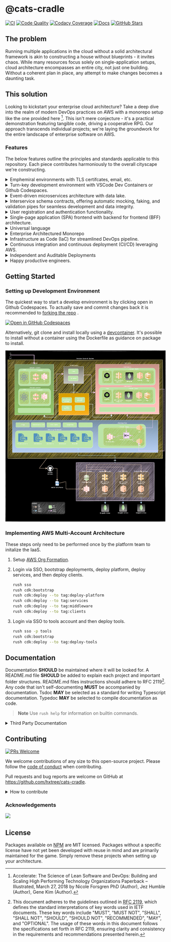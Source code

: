 # @cats-cradle

[![CI](https://github.com/hxtree/cats-cradle/actions/workflows/on-merge.yml/badge.svg)](https://github.com/hxtree/cats-cradle/actions/workflows/on-merge.yml)
[![Code Quality](https://app.codacy.com/project/badge/Grade/8024531285164025aef972fcb059ea74)](https://www.codacy.com/gh/hxtree/cats-cradle/dashboard?utm_source=github.com&utm_medium=referral&utm_content=hxtree/cats-cradle&utm_campaign=Badge_Grade)
[![Codacy Coverage](https://app.codacy.com/project/badge/Coverage/8024531285164025aef972fcb059ea74)](https://app.codacy.com/gh/hxtree/cats-cradle)
[![Docs](https://github.com/hxtree/cats-cradle/actions/workflows/pages/pages-build-deployment/badge.svg)](https://hxtree.github.io/cats-cradle/)
[![GitHub Stars](https://img.shields.io/github/stars/hxtree/cats-cradle?style=social)](https://github.com/hxtree/cats-cradle/stargazers)

## The problem

Running multiple applications in the cloud without a solid architectural
framework is akin to constructing a house without blueprints - it invites chaos.
While many resources focus solely on single-application setups, cloud
architecture encompasses an entire city, not just one building. Without a
coherent plan in place, any attempt to make changes becomes a daunting task.

## This solution

Looking to kickstart your enterprise cloud architecture? Take a deep dive into
the realm of modern DevOps practices on AWS with a monorepo setup like the one
provided here [^1]. This isn't mere conjecture - it's a practical demonstration
featuring tangible code, driving a cooperative RPG. Our approach transcends
individual projects; we're laying the groundwork for the entire landscape of
enterprise software on AWS.

### Features

The below features outline the principles and standards applicable to this
repository. Each piece contributes harmoniously to the overall cityscape we're
constructing.

<details>
  <summary>Emphemiral environments with TLS certifcates, email, etc.</summary>
  AWS Org Formation is used to set that bases for platform. Other services build on top of that.
</details>

<details>
  <summary>Turn-key development environment with VSCode Dev Containers or Github Codespaces.</summary>
  Even the development environment is code. Reducing on boarding setup and workstation recovery from days to minutes.
</details>

<details>
  <summary>Event-driven microservices architecture with data lake.</summary>
  Services use queues communition. They are fault tolerant. Events are automatically archived in a data lake for data anlaytics and business driven insights.
</details>

<details>
  <summary>Interservice schema contracts, offering automatic mocking, faking, and
  validation pipes for seamless development and data integrity.</summary>
  Libriaries define schema and allow for automated faking of interservice contracts.
</details>

<details>
  <summary>User registration and authentication functionality.</summary>
  Cognito service provides user registration.
</details>

<details>
  <summary>Single-page application (SPA) frontend with backend for frontend (BFF)
  architecture.</summary>
  Clients are SPA usually S3 backed and deployed to cloudfront. BFF are middleware.
</details>

<details>
  <summary>Universal language</summary>
Javascript is the chosen base language for microservices in this project, due to
its performance, ubiquity, beginner-friendly nature, extensive adoption, and
omnipresence. Typescript, backed by Microsoft, is utilized for compiling
Javascript. Typescript brings the advantage of type hinting, which aids in
maintenance and improves the readability of code. As a guideline, Typescript
**SHOULD** be the default language for the majority of application code, unless
there's a substantial reason to opt for a different language.
</details>

<details>
  <summary>Enterprise Architectured Monorepo</summary>
A monorepo was chosen to simplify development by housing multiple projects in a
single repository, streamlining code sharing, versioning, and dependency
management. Monorepos help fosters collaboration, ensures consistency, and
enables efficient code reuse across projects. That's not to say every bit of
code the organization maintains should go into a monorepo or the same monorepo.

A package base monorepo approach is preferred as to create a clear separation in
layers. Microsoft backed Rush was selected over Nx, Lerna, Turbo, etc. for
monorepo management. Nx is also suitable, but rush has worked fine so far.

The code is divided into several categories: libraries, platform, services,
middleware, and clients. Each is further defined in there retrospective folders.
When it comes to individual package files, those that typically change in tandem
**SHOULD** generally be kept together. The organization of code **SHOULD** be
based on features. All project dependencies **MUST** be unidirectional
dependencies.

</details>

<details>
  <summary>Infrastructure as Code (IaC) for streamlined DevOps pipeline.</summary>

We selected AWS as our Infrastructure as a Service (IaaS) provider because of
the advantages of vendor lock-in, allowing us access to a diverse array of
standardized services. In this project, prioritizing these benefits takes
precedence over maintaining cloud agnosticism. We anticipate potential project
failure before AWS, and we've accounted for the potential cost of migrating
between IaaS providers. Our approach involves intentional structuring of layers
and relies primarily on features offered by multiple cloud providers.

The entire infrastructure is defined as code, allowing for version control, easy
replication, and consistent environments across different stages of the
development lifecycle. All Infrastructure as Code **MUST** be defined as or
compile to CloudFormation templates.

</details>

<details>
  <summary>Continuous integration and continuous deployment (CI/CD) leveraging AWS.</summary>
  AWS CDK **MUST** be selected for generating Cloudformation templates. The only
exception is for platform which **MAY** use AWS Org Formation or other
Cloudformation abstraction layers. CDK works well for generating most L1 and L2
Constructrs. Althouh other frameworks offer more L3 Constructs, L3 Constructs
are more business specific and **SHOULD** be maintained by platform instead of a
third party software vendor.
</details>

<details>
  <summary>Independent and Auditable Deployments</summary>
Every project **MUST** have the capability for independent deployment using the
standardized command `rushx cdk:deploy`. This deployment command is also
applicable for deploying services during local development. Any changes to the
base branch that affect deployable projects **MUST** automatically create and
upload a self contained artifact for each impacted project to S3. This artifact
serves both auditing and deployment purposes. It is advisable to use AWS
CodePipeline for managing this artifact within continuous delivery (CD)
workflows.
</details>

<details>
  <summary>Happy productive engineers.</summary>
  From an anthropological standpoint, our selection of languages and tools goes beyond code; it becomes the cultural fabric of our tech ecosystem. Tools were selected not only to serve enablers for engineers but as catalysts for a user-centric experience.
</details>

## Getting Started

### Setting up Development Environment

The quickest way to start a develop environment is by clicking open in Github
Codespaces. To actually save and commit changes back it is recommended to
[forking the repo](https://github.com/hxtree/cats-cradle/fork) .

[![Open in GitHub Codespaces](https://github.com/codespaces/badge.svg)](https://github.com/codespaces/new?hide_repo_select=true&ref=main&repo=438855397)

Alternatively, git clone and install locally using a
[devcontainer](.devcontainer/README.md). It's possible to install without a
container using the Dockerfile as guidance on package to install.

![Flow Chart](docs/flow-chart.drawio.svg)

### Implementing AWS Multi-Account Architecture

These steps only need to be performed once by the platform team to initalize the
IaaS.

1. Setup [AWS Org Formation](/platform/aws-org-formation/README.md).

2. Login via SSO, bootstrap deployments, deploy platform, deploy services, and
   then deploy clients.

   ```bash
   rush sso
   rush cdk:bootstrap
   rush cdk:deploy --to tag:deploy-platform
   rush cdk:deploy --to tag:services
   rush cdk:deploy --to tag:middleware
   rush cdk:deploy --to tag:clients
   ```

3. Login via SSO to tools account and then deploy tools.

   ```bash
   rush sso -p tools
   rush cdk:bootstrap
   rush cdk:deploy --to tag:deploy-tools
   ```

## Documentation

Documentation **SHOULD** be maintained where it will be looked for. A README.md
file **SHOULD** be added to explain each project and important folder
structures. README.md files instructions should adhere to RFC 2119[^2]. Any code
that isn't self-documenting **MUST** be accompanied by documentation. Tsdoc
**MAY** be selected as a standard for writing Typescript documentation. Typedoc
**MAY** be selected to compile documentation as code.

> **Note** Use `rush help` for information on builtin commands.

<details>
  <summary>Third Party Documentation</summary>

- [AWS CLI](https://docs.aws.amazon.com/cdk/v2/guide/cli.html)
- [Typescript](https://www.typescriptlang.org/docs/)
- [Jest](https://jestjs.io/)
- [RushJS](https://rushjs.io)
  - [Selecting Subsets](https://rushjs.io/pages/developer/selecting_subsets/)
- [Rushstack](https://github.com/microsoft/rushstack)
</details>

## Contributing

[![PRs Welcome](https://img.shields.io/badge/PRs-welcome-brightgreen.svg)](http://makeapullrequest.com)

We welcome contributions of any size to this open-source project. Please follow
the [code of conduct](docs/CODE_OF_CONDUCT.md) when contributing.

Pull requests and bug reports are welcome on GitHub at
<https://github.com/hxtree/cats-cradle>.

<details>
  <summary>How to contribute</summary>

1. Checkout a new branch from main using git.

   ```bash
   git checkout -b feature/improve-readme
   ```

2. Work on changes (e.g. fix a bug or add a new feature). Test-driven
   development encouraged.

   ```bash
   rushx dev
   rushx test
   ```

3. Stage and commit changes using
   [conventional commits](https://www.conventionalcommits.org/en/v1.0.0/#specification).

   ```bash
   git add .
   git commit -m 'doc: fix spelling of computers'
   ```

4. (Optional) If changing a library that is published to NPM, document
   [semantic version](https://semver.org/) changes, generate Changelogs, and
   commit changes.

   ```bash
   rush change
   rush version --bump
   git commit -m 'chore: bump change log'
   ```

5. Push code and open a PR. Celebrate contributing to @cats-cradle.

   ```bash
   git push
   ```

</details>

### Acknowledgements

<a href="https://github.com/hxtree/cats-cradle/graphs/contributors">
  <img src="https://contrib.rocks/image?repo=hxtree/cats-cradle" />
</a>

## License

Packages available on [NPM](https://www.npmjs.com/search?q=%40cats-cradle) are
MIT licensed. Packages without a specific license have not yet been developed
with reuse in mind and are primarily maintained for the game. Simply remove
these projects when setting up your architecture.

[^1]:
    Accelerate: The Science of Lean Software and DevOps: Building and Scaling
    High Performing Technology Organizations Paperback – Illustrated, March 27,
    2018 by Nicole Forsgren PhD (Author), Jez Humble (Author), Gene Kim
    (Author).

[^2]:
    This document adheres to the guidelines outlined in
    [RFC 2119](https://www.ietf.org/rfc/rfc2119.txt), which defines the standard
    interpretations of key words used in IETF documents. These key words include
    "MUST", "MUST NOT", "SHALL", "SHALL NOT", "SHOULD", "SHOULD NOT",
    "RECOMMENDED", "MAY", and "OPTIONAL". The usage of these words in this
    document follows the specifications set forth in RFC 2119, ensuring clarity
    and consistency in the requirements and recommendations presented herein.
